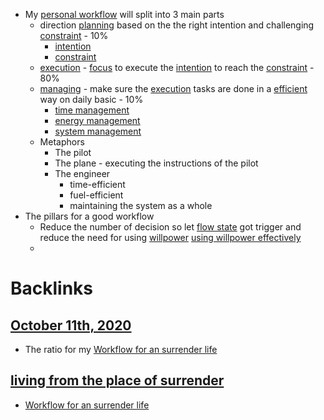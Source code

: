 - My [personal workflow](<personal workflow.md>) will split into 3 main parts
    - direction [planning](<planning.md>) based on the the right intention and challenging [constraint](<constraint.md>) - 10%
        - [intention](<intention.md>)
        - [constraint](<constraint.md>)
    - [execution](<execution.md>) - [focus](<focus.md>) to execute the [intention](<intention.md>) to reach the [constraint](<constraint.md>) - 80%
    - [managing](<managing.md>) - make sure the [execution](<execution.md>) tasks are done in a [efficient](<efficient.md>) way on daily basic - 10%
        - [time management](<time management.md>)
        - [energy management](<energy management.md>)
        - [system management](<system management.md>)
    - Metaphors
        - The pilot
        - The plane - executing the instructions of the pilot
        - The engineer
            - time-efficient
            - fuel-efficient
            - maintaining the system as a whole
- The pillars for a good workflow
    - Reduce the number of decision so let [flow state](<flow state.md>) got trigger and reduce the need for using [willpower](<willpower.md>) [using willpower effectively](<using willpower effectively.md>)
    - 

# Backlinks
## [October 11th, 2020](<October 11th, 2020.md>)
- The ratio for my [Workflow for an surrender life](<Workflow for an surrender life.md>)

## [living from the place of surrender](<living from the place of surrender.md>)
- [Workflow for an surrender life](<Workflow for an surrender life.md>)

